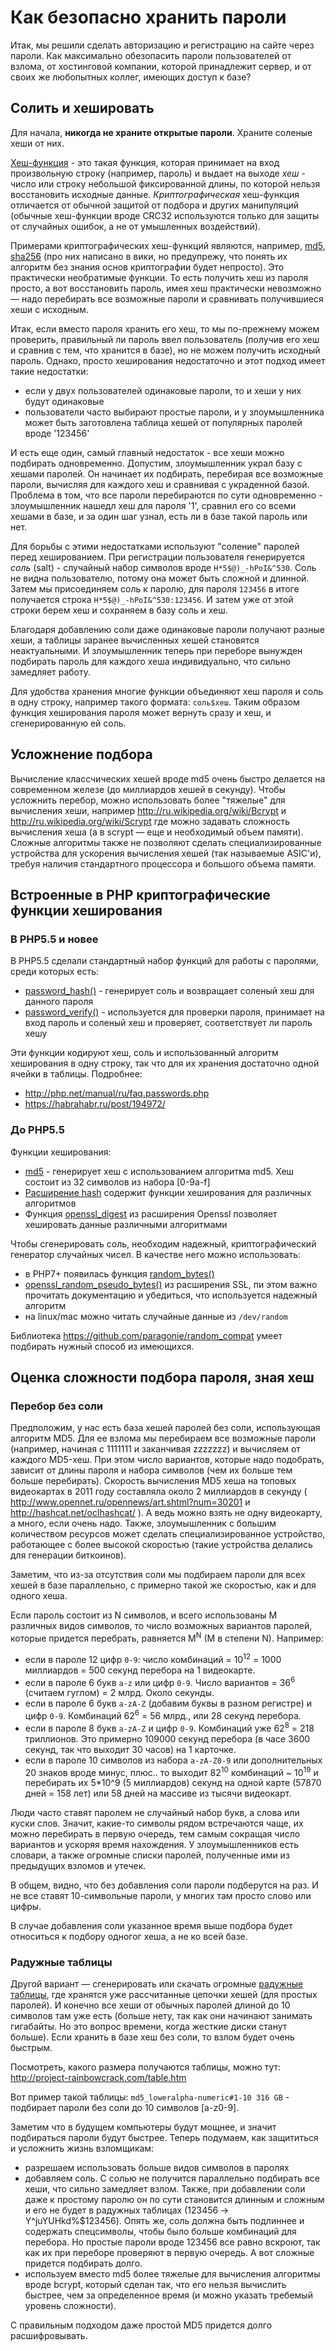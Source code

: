 # Как безопасно хранить пароли

Итак, мы решили сделать авторизацию и регистрацию на сайте через пароли. Как максимально обезопасить пароли пользователей от взлома, от хостинговой компании, которой принадлежит сервер, и от своих же любопытных коллег, имеющих доступ к базе?

## Солить и хешировать

Для начала, **никогда не храните открытые пароли**. Храните соленые хеши от них. 

[Хеш-функция](https://ru.wikipedia.org/wiki/%D0%9A%D1%80%D0%B8%D0%BF%D1%82%D0%BE%D0%B3%D1%80%D0%B0%D1%84%D0%B8%D1%87%D0%B5%D1%81%D0%BA%D0%B0%D1%8F_%D1%85%D0%B5%D1%88-%D1%84%D1%83%D0%BD%D0%BA%D1%86%D0%B8%D1%8F) - это такая функция, которая принимает на вход произвольную строку (например, пароль) и выдает на выходе *хеш* - число или строку небольшой фиксированной длины, по которой нельзя восстановить исходные данные. *Криптографическая* хеш-функция отличается от обычной защитой от подбора и других манипуляций (обычные хеш-функции вроде CRC32 используются только для защиты от случайных ошибок, а не от умышленных воздействий).

Примерами криптографических хеш-функций являются, например, [md5](https://ru.wikipedia.org/wiki/MD5), [sha256](https://ru.wikipedia.org/wiki/SHA-2) (про них написано в вики, но предупрежу, что понять их алгоритм без знания основ криптографии будет непросто). Это практически необратимые функции. То есть получить хеш из пароля просто, а вот восстановить пароль, имея хеш практически невозможно — надо перебирать все возможные пароли и сравнивать получившиеся хеши с исходным.

Итак, если вместо пароля хранить его хеш, то мы по-прежнему можем проверить, правильный ли пароль ввел пользователь (получив его хеш и сравнив с тем, что хранится в базе), но не можем получить исходный пароль. Однако, просто хеширования недостаточно и этот подход имеет такие недостатки: 

- если у двух пользователей одинаковые пароли, то и хеши у них будут одинаковые
- пользователи часто выбирают простые пароли, и у злоумышленника может быть заготовлена таблица хешей от популярных паролей вроде '123456'

И есть еще один, самый главный недостаток - все хеши можно подбирать одновременно. Допустим, злоумышленник украл базу с хешами паролей. Он начинает их подбирать, перебирая все возможные пароли, вычисляя для каждого хеш и сравнивая с украденной базой. Проблема в том, что все пароли перебираются по сути одновременно - злоумышленник нашедл хеш для пароля '1', сравнил его со всеми хешами в базе, и за один шаг узнал, есть ли в базе такой пароль или нет.

Для борьбы с этими недостатками используют "соление" паролей перед хешированием. При регистрации пользователя генерируется *соль* (salt) - случайный набор символов вроде `H*5$@)_-hPoI&^530`. Соль не видна пользователю, потому она может быть сложной и длинной. Затем мы присоединяем соль к паролю, для пароля `123456` в итоге получается строка `H*5$@)_-hPoI&^530:123456`. И затем уже от этой строки берем хеш и сохраняем в базу соль и хеш. 

Благодаря добавлению соли даже одинаковые пароли получают разные хеши, а таблицы заранее вычисленных хешей становятся неактуальными. И злоумышленник теперь при переборе вынужден подбирать пароль для каждого хеша индивидуально, что сильно замедляет работу.

Для удобства хранения многие функции объединяют хеш пароля и соль в одну строку, например такого формата: `соль$хеш`. Таким образом функция хеширования пароля может вернуть сразу и хеш, и сгенерированную ей соль.

## Усложнение подбора

Вычисление классчических хешей вроде md5 очень быстро делается на современном железе (до миллиардов хешей в секунду). Чтобы усложнить перебор, можно использовать более "тяжелые" для вычисления хеши, например http://ru.wikipedia.org/wiki/Bcrypt и http://ru.wikipedia.org/wiki/Scrypt где можно задавать сложность вычисления хеша (а в scrypt — еще и необходимый объем памяти). Сложные алгоритмы также не позволяют сделать специализированные устройства для ускорения вычисления хешей (так называемые ASIC'и), требуя наличия стандартного процессора и большого объема памяти.

## Встроенные в PHP криптографические функции хеширования

### В PHP5.5 и новее

В PHP5.5 сделали стандартный набор функций для работы с паролями, среди которых есть: 

- [password_hash()](http://php.net/manual/ru/function.password-hash.php) - генерирует соль и возвращает соленый хеш для данного пароля
- [password_verify()](http://php.net/manual/ru/function.password-verify.php) - используется для проверки пароля, принимает на вход пароль и соленый хеш и проверяет, соответствует ли пароль хешу

Эти функции кодируют хеш, соль и использованный алгоритм хеширования в одну строку, так что для их хранения достаточно одной ячейки в таблицы. Подробнее: 

- http://php.net/manual/ru/faq.passwords.php
- https://habrahabr.ru/post/194972/

### До PHP5.5

Функции хеширования:

- [md5](http://php.net/manual/ru/function.md5.php) - генерирует хеш с использованием алгоритма md5. Хеш состоит из 32 символов из набора [0-9a-f]
- [Расширение hash](http://php.net/manual/ru/book.hash.php) содержит функции хеширования для различных алгоритмов
- Функция [openssl_digest](http://php.net/manual/ru/function.openssl-digest.php) из расширения Openssl позволяет хешировать данные различными алгоритмами

Чтобы сгенерировать соль, необходим надежный, криптографический генератор случайных чисел. В качестве него можно использовать: 

- в PHP7+ появилась функция [random_bytes()](http://php.net/manual/ru/function.random-bytes.php)
- [openssl_random_pseudo_bytes()](http://php.net/manual/ru/function.openssl-random-pseudo-bytes.php) из расширения SSL, пи этом важно прочитать документацию и убедиться, что используется надежный алгоритм
- на linux/mac можно читать случайные данные из `/dev/random`

Библиотека https://github.com/paragonie/random_compat умеет подбирать нужный способ из имеющихся.

## Оценка сложности подбора пароля, зная хеш

### Перебор без соли

Предположим, у нас есть база хешей паролей без соли, использующая алгоритм MD5. Для ее взлома мы перебираем все возможные пароли (например, начиная с 1111111 и заканчивая zzzzzzz) и вычисляем от каждого MD5-хеш. При этом число вариантов, которые надо подобрать, зависит от длины пароля и набора символов (чем их больше тем больше перебирать). Скорость вычисления MD5 хеша на топовых видеокартах в 2011 году составляла около 2 миллиардов в секунду ( http://www.opennet.ru/opennews/art.shtml?num=30201 и http://hashcat.net/oclhashcat/ ). А ведь можно взять не одну видеокарту, а много, если очень надо. Также, злоумышленник с большим количеством ресурсов может сделать специализированное устройство, работающее с более высокой скоростью (такие устройства делались для генерации биткоинов).

Заметим, что из-за отсутствия соли мы подбираем пароли для всех хешей в базе параллельно, с примерно такой же скоростью, как и для одного хеша.

Если пароль состоит из N символов, и всего использованы M различных видов символов, то число возможных вариантов паролей, которые придется перебрать, равняется M<sup>N</sup> (M в степени N). Например: 

- если в пароле 12 цифр `0-9`: число комбинаций = 10<sup>12</sup> = 1000 миллиардов = 500 секунд перебора на 1 видеокарте.
- если в пароле 6 букв `a-z` или цифр `0-9`. Число вариантов = 36<sup>6</sup> (считаем гуглом) = 2 млрд. Около секунды.
- если в пароле 6 букв `a-zA-Z` (добавим буквы в разном регистре) и цифр `0-9`. Комбинаций 62<sup>6</sup> = 56 млрд., или 28 секунд перебора.
- если в пароле 8 букв `a-zA-Z` и цифр `0-9`. Комбинаций уже 62<sup>8</sup> = 218 триллионов. Это примерно 109000 секунд перебора (в часе 3600 секунд, так что выходит 30 часов) на 1 карточке.
- если в пароле 10 символов из набора `a-zA-Z0-9` или дополнительных 20 знаков вроде минус, плюс.. то выходит 82<sup>10</sup> комбинаций ~ 10<sup>19</sup> и перебирать их 5\*10^9 (5 миллиардов) секунд на одной карте (57870 дней = 158 лет) или 58 дней на массиве из тысячи видеокарт.

Люди часто ставят паролем не случайный набор букв, а слова или куски слов. Значит, какие-то символы рядом встречаются чаще, их можно перебирать в первую очередь, тем самым сокращая число вариантов и ускоряя время нахождения. У злоумышленников есть словари, а также огромные списки паролей, полученные ими из предыдущих взломов и утечек.

В общем, видно, что без добавления соли пароли подберутся на раз. И не все ставят 10-символьные пароли, у многих там просто слово или цифры.

В случае добавления соли указанное время выше подбора будет относиться к подбору одногог хеша, а не ко всей базе.

### Радужные таблицы

Другой вариант — сгенерировать или скачать огромные [радужные таблицы](https://ru.wikipedia.org/wiki/%D0%A0%D0%B0%D0%B4%D1%83%D0%B6%D0%BD%D0%B0%D1%8F_%D1%82%D0%B0%D0%B1%D0%BB%D0%B8%D1%86%D0%B0), где хранятся уже рассчитанные цепочки хешей (для простых паролей). И конечно все хеши от обычных паролей длиной до 10 символов там уже есть (больше нету, так как они начинают занимать гигабайты. Но это вопрос времени, когда жесткие диски станут больше). Если хранить в базе хеш без соли, то взлом будет очень быстрым. 

Посмотреть, какого размера получаются таблицы, можно тут: http://project-rainbowcrack.com/table.htm

Вот пример такой таблицы: `md5_loweralpha-numeric#1-10 316 GB` - подбирает пароли без соли до 10 символов [a-z0-9]. 

Заметим что в будущем компьютеры будут мощнее, и значит подбираться пароли будут быстрее. Теперь подумаем, как защититься и усложнить жизнь взломщикам: 

- разрешаем использовать больше видов символов в паролях
- добавляем соль. С солью не получится параллельно подбирать все хеши, что сильно замедляет взлом. Также, при добавлении соли даже к простому паролю он по сути становится длинным и сложным и его не будет в радужных таблицах (123456 → Y^juYUHkd%$123456). Опять же, соль должна быть подлиннее и содержать спецсимволы, чтобы было больше комбинаций для перебора. Но простые пароли вроде 123456 все равно вскроют, так как их при переборе проверяют в первую очередь. А вот сложные придется подбирать долго.
- используем вместо md5 более тяжелые для вычисления алгоритмы вроде bcrypt, который сделан так, что его нельзя вычислить быстрее, чем за определенное время (и можно указать требемый уровень сложности). 

С правильным подходом даже простой MD5 придется долго расшифровывать. 
